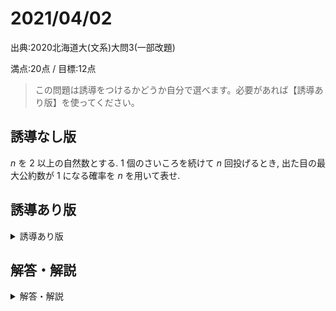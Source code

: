 # 2021/04/02

出典:2020北海道大(文系)大問3(一部改題)

満点:20点 / 目標:12点

> この問題は誘導をつけるかどうか自分で選べます。必要があれば【誘導あり版】を使ってください。

## 誘導なし版

$n$ を $2$ 以上の自然数とする.  $1$ 個のさいころを続けて $n$ 回投げるとき, 出た目の最大公約数が $1$ になる確率を $n$ を用いて表せ.

<div style="page-break-before:always"></div>

## 誘導あり版

<details markdown="1">
<summary>誘導あり版</summary>

$n$ を $2$ 以上の自然数とする.  $1$ 個のさいころを続けて $n$ 回投げるとき, 次の問に答えよ.

(1) 出た目の最大公約数が $6$ になる確率を $n$ を用いて表せ.

(2) 出た目の最大公約数が $3$ になる確率を $n$ を用いて表せ.

(3) 出た目の最大公約数が $1$ になる確率を $n$ を用いて表せ.

</details>

<div style="page-break-before:always"></div>

## 解答・解説

<details markdown="1">
<summary>解答・解説</summary>

確率の問題です. 頑張って調べるだけです. 今回かなり出来がよくてすごいなって思いました.

確率の問題だとよく累乗を使った表現が最終解答になりますが, 表現の仕方には制限はなく
$$1-\left(\frac{1}{2}\right)^n-\left(\frac{1}{3}\right)^n$$
でも
$$\frac{6^n-3^n-2^n}{6^n}$$
でも問題ありません. 自分の好みで選んでください.

![](img/mathterro_20210402.jpg)

</details>
